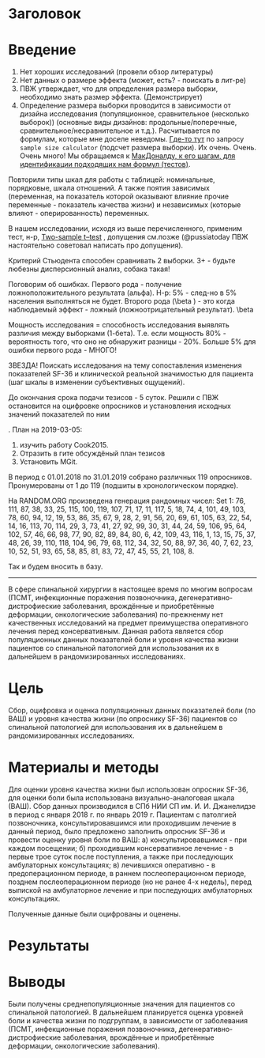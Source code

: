 # Заголовок

# Введение
1. Нет хороших исследований (провели обзор литературы)
2. Нет данных о размере эффекта (может, есть? - поискать в лит-ре)
3. ПВЖ утверждает, что для определения размера выборки, необходимо знать размер эффекта. (Демонстрирует)
4. Определение размера выборки проводится в зависимости от дизайна исследования (популяционное, сравнительное (несколько выборок)) (основные виды дизайнов: продольные/поперечные, сравнительное/несравнительное и т.д.). Расчитывается по формулам, которые мне доселе неведомы. [Где-то тут](http://powerandsamplesize.com/Calculators/) по запросу `sample size calculator` (подсчет размера выборки). Их очень. Очень. Очень много! Мы обращаемся к [МакДоналду, к его шагам, для идентификации подходящих нам формул (тестов)](http://www.biostathandbook.com/testchoice.html).

Повторили типы шкал для работы с таблицей: номинальные, порядковые, шкала отношений. 
А также поятия зависимых (переменная, на показатель которой оказывают влияние прочие переменные - показатель качества жизни) и независимых (которые влияют - оперированность) переменных. 

В нашем исследовании, исходя из выше перечисленного, применим тест, н-р, [Two-sample t–test](http://www.biostathandbook.com/twosamplettest.html) , допущения см.позже (@pussiatoday ПВЖ настоятельно советовал написать про допущения). 

Критерий Стьюдента способен сравнивать 2 выборки. 3+ - будьте любезны дисперсионный анализ, собака такая!

Поговорим об ошибках.
Первого рода - получение ложноположительного результата (альфа). Н-р: 5% - след-но в 5% населения выполняться не будет. Второго рода (\beta ) - это когда наблюдаемый эффект - ложный (ложноотрицательный результат). \beta 

Мощность исследования = способность исследования выявлять различия между выборками (1-бета). Т.е. если мощность 80% - вероятность того, что оно не обнаружит разницы - 20%. Больше 5% для ошибки первого рода - МНОГО!

ЗВЕЗДА! Поискать исследования на тему сопоставления изменения показателей   SF-36 и клинической реальной значимостью для пациента (шаг шкалы в изменении субъективных ощущений).

До окончания срока подачи тезисов - 5 суток. Решили с ПВЖ остановится на оцифровке опросников и установления исходных значений показателей по ним

. План на 2019-03-05: 
1. изучить работу Cook2015. 
2. Отразить в гите обсуждёный план тезисов
3. Установить MGit.

В период с 01.01.2018 по 31.01.2019 собрано различных 119 опросников. Пронумерованы от 1 до 119 (подшиты в хронологическом порядке).

На RANDOM.ORG произведена генерация рандомных чисел:
Set 1: 76, 111, 87, 38, 33, 25, 115, 100, 119, 107, 71, 17, 11, 117, 5, 18, 74, 4, 101, 49, 103, 78, 60, 94, 12, 19, 53, 86, 35, 67, 9, 28, 2, 91, 56, 20, 69, 61, 105, 63, 22, 54, 14, 16, 113, 70, 114, 29, 3, 73, 41, 27, 92, 99, 30, 31, 44, 24, 59, 106, 95, 64, 102, 57, 46, 66, 98, 77, 90, 82, 89, 84, 80, 6, 42, 109, 43, 116, 1, 13, 15, 75, 37, 48, 26, 39, 110, 118, 104, 96, 79, 68, 112, 34, 32, 50, 88, 97, 36, 40, 7, 62, 23, 10, 52, 51, 93, 65, 58, 85, 81, 83, 72, 47, 45, 55, 21, 108, 8.

Так и будем вносить в базу.

----------------------------------------------------------------------------

В сфере спинальной хирургии в настоящее время по многим вопросам (ПСМТ, инфекционные поражения позвоночника, дегенеративно-дистрофиеские заболевания, врождённые и приобретённые деформации, онкологические заболевания) по-прежненму нет качественных исследований на предмет преимущества оперативного лечения перед консервативным. Данная работа является сбор популяционных данных показателей боли и уровня качества жизни пациентов со спинальной патологией для использования их в дальнейшем в рандомизированных исследованиях.

# Цель
 
Сбор, оцифровка и оценка популяционных данных показателей боли (по ВАШ) и уровня качества жизни (по опроснику SF-36) пациентов со спинальной патологией для использования их в дальнейшем в рандомизированных исследованиях.
 
# Материалы и методы

Для оценки уровня качества жизни был использован опросник SF-36, для оценки боли была использована визуально-аналоговая шкала (ВАШ). Сбор данных производился в СПб НИИ СП им. И. И. Джанелидзе в период с января 2018 г. по январь 2019 г. Пациентам с патолгией позвоночника, консультировавшимся или проходившим лечение в данный период, было предложено заполнить опросник SF-36 и провести оценку уровня боли по ВАШ:
а) консультировавшимся - при каждом посещении;
б) проходившим консервативное лечение - в первые трое суток после поступления, а также при последующих амбулаторных консультациях;
в) лечившихся оперативно - в предоперационном периоде, в раннем послеоперационном периоде, позднем послеоперационном периоде (но не ранее 4-х недель), перед выпиской на амбулаторное лечение и при последующих амбулаторных консультациях.

Полученные данные были оцифрованы и оценены.

# Результаты


# Выводы

Были получены среднепопуляционные значения для пациентов со спинальной патологией. В дальнейшем планируется оценка уровней боли  и качества жизни по подгруппам, в зависимости от заболевания (ПСМТ, инфекционные поражения позвоночника, дегенеративно-дистрофиеские заболевания, врождённые и приобретённые деформации, онкологические заболевания).
